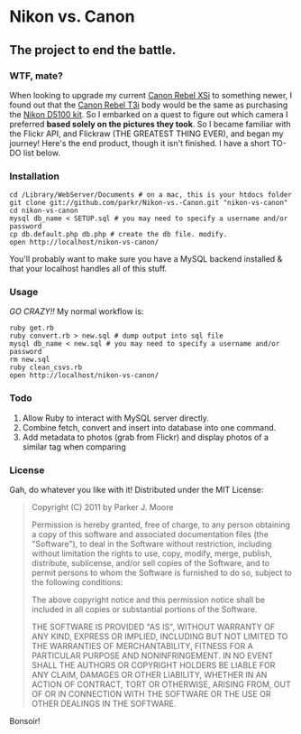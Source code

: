 # Nikon vs. Canon

## The project to end the battle.

### WTF, mate?

When looking to upgrade my current [Canon Rebel XSi][canon-rebel-xsi] to something newer, I found out that the [Canon Rebel T3i][canon-rebel-t3i] body would be the same as purchasing the [Nikon D5100 kit][nikon-d5100-kit]. So I embarked on a quest to figure out which camera I preferred **based solely on the pictures they took**. So I became familiar with the Flickr API, and Flickraw (THE GREATEST THING EVER), and began my journey! Here's the end product, though it isn't finished. I have a short TO-DO list below.

### Installation

	cd /Library/WebServer/Documents # on a mac, this is your htdocs folder
	git clone git://github.com/parkr/Nikon-vs.-Canon.git "nikon-vs-canon"
	cd nikon-vs-canon
	mysql db_name < SETUP.sql # you may need to specify a username and/or password
	cp db.default.php db.php # create the db file. modify.
	open http://localhost/nikon-vs-canon/
	
You'll probably want to make sure you have a MySQL backend installed & that your localhost handles all of this stuff.

### Usage

_GO CRAZY!!_ My normal workflow is:

	ruby get.rb
	ruby convert.rb > new.sql # dump output into sql file
	mysql db_name < new.sql # you may need to specify a username and/or password
	rm new.sql
	ruby clean_csvs.rb
	open http://localhost/nikon-vs-canon/
	
### Todo

1. Allow Ruby to interact with MySQL server directly.
2. Combine fetch, convert and insert into database into one command.
3. Add metadata to photos (grab from Flickr) and display photos of a similar tag when comparing

### License

Gah, do whatever you like with it! Distributed under the MIT License:

> Copyright (C) 2011 by Parker J. Moore
>
> Permission is hereby granted, free of charge, to any person obtaining a copy
> of this software and associated documentation files (the "Software"), to deal
> in the Software without restriction, including without limitation the rights
> to use, copy, modify, merge, publish, distribute, sublicense, and/or sell
> copies of the Software, and to permit persons to whom the Software is
> furnished to do so, subject to the following conditions:
> 
> The above copyright notice and this permission notice shall be included in
> all copies or substantial portions of the Software.
> 
> THE SOFTWARE IS PROVIDED "AS IS", WITHOUT WARRANTY OF ANY KIND, EXPRESS OR
> IMPLIED, INCLUDING BUT NOT LIMITED TO THE WARRANTIES OF MERCHANTABILITY,
> FITNESS FOR A PARTICULAR PURPOSE AND NONINFRINGEMENT. IN NO EVENT SHALL THE
> AUTHORS OR COPYRIGHT HOLDERS BE LIABLE FOR ANY CLAIM, DAMAGES OR OTHER
> LIABILITY, WHETHER IN AN ACTION OF CONTRACT, TORT OR OTHERWISE, ARISING FROM,
> OUT OF OR IN CONNECTION WITH THE SOFTWARE OR THE USE OR OTHER DEALINGS IN
> THE SOFTWARE.

Bonsoir!

[canon-rebel-xsi]: http://www.amazon.com/Canon-Digital-Camera-18-55mm-3-5-5-6/dp/B0012YA85A
[canon-rebel-t3i]: http://usa.canon.com/cusa/consumer/products/cameras/slr_cameras/eos_rebel_t3i_18_55mm_is_ii_kit
[nikon-d5100-kit]: http://www.nikonusa.com/Nikon-Products/Product/Digital-SLR-Cameras/25478/D5100.html
